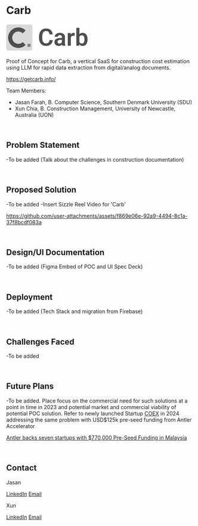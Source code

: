 # Carb 

<!-- Project Logo -->
![alt text](/img/Carb_100_Logo.png)
</br>
<!-- Hero Text -->
Proof of Concept for Carb, a vertical SaaS for construction cost estimation using LLM for rapid data extraction from digital/analog documents. 
</br>

https://getcarb.info/

Team Members:

- Jasan Farah, B. Computer Science, Southern Denmark University (SDU)
- Xun Chia, B. Construction Management, University of Newcastle, Australia (UON)

</br>


## Problem Statement

-To be added (Talk about the challenges in construction documentation)

</br>


## Proposed Solution

-To be added
-Insert Sizzle Reel Video for 'Carb'



https://github.com/user-attachments/assets/f869e06e-92a9-4494-8c1a-37f8bcdf083a



</br>


## Design/UI Documentation 

-To be added (Figma Embed of POC and UI Spec Deck)

</br>


## Deployment

-To be added (Tech Stack and migration from Firebase)

</br>


## Challenges Faced 

-To be added

</br>


## Future Plans

-To be added. Place focus on the commercial need for such solutions at a point in time in 2023 and potential market and commercial viability of potential POC solution. Refer to newly launched Startup [COEX](https://www.coextech.io/) in 2024 addressing the same problem with USD$125k pre-seed funding from Antler Accelerator
</br>

[Antler backs seven startups with $770,000 Pre-Seed Funding in Malaysia](https://www.antler.co/blog/antler-backs-7-startups-with-7700-000-pre-seed-funding-in-malaysia) 


</br>


## Contact 

Jasan 

[LinkedIn](https://www.linkedin.com/in/jasanfarah/)
[Email](mailto:jasan@jasan.io)

Xun 

[LinkedIn](https://www.linkedin.com/in/xunc/)
[Email](mailto:xun.chia.sg@gmail.com)









